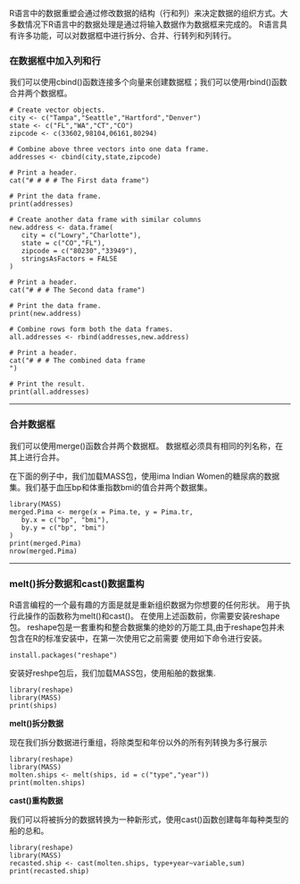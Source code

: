 

R语言中的数据重塑会通过修改数据的结构（行和列）来决定数据的组织方式。大多数情况下R语言中的数据处理是通过将输入数据作为数据框来完成的。 R语言具有许多功能，可以对数据框中进行拆分、合并、行转列和列转行。

### 在数据框中加入列和行
我们可以使用cbind()函数连接多个向量来创建数据框；我们可以使用rbind()函数合并两个数据框。
```r_tryit
# Create vector objects.
city <- c("Tampa","Seattle","Hartford","Denver")
state <- c("FL","WA","CT","CO")
zipcode <- c(33602,98104,06161,80294)

# Combine above three vectors into one data frame.
addresses <- cbind(city,state,zipcode)

# Print a header.
cat("# # # # The First data frame") 

# Print the data frame.
print(addresses)

# Create another data frame with similar columns
new.address <- data.frame(
   city = c("Lowry","Charlotte"),
   state = c("CO","FL"),
   zipcode = c("80230","33949"),
   stringsAsFactors = FALSE
)

# Print a header.
cat("# # # The Second data frame") 

# Print the data frame.
print(new.address)

# Combine rows form both the data frames.
all.addresses <- rbind(addresses,new.address)

# Print a header.
cat("# # # The combined data frame
") 

# Print the result.
print(all.addresses)
```

---

### 合并数据框
我们可以使用merge()函数合并两个数据框。 数据框必须具有相同的列名称，在其上进行合并。

在下面的例子中，我们加载MASS包，使用ima Indian Women的糖尿病的数据集。我们基于血压bp和体重指数bmi的值合并两个数据集。 

```r_tryit
library(MASS)
merged.Pima <- merge(x = Pima.te, y = Pima.tr,
   by.x = c("bp", "bmi"),
   by.y = c("bp", "bmi")
)
print(merged.Pima)
nrow(merged.Pima)
```

---

### melt()拆分数据和cast()数据重构

R语言编程的一个最有趣的方面是就是重新组织数据为你想要的任何形状。 用于执行此操作的函数称为melt()和cast()。
在使用上述函数前，你需要安装reshape包。
reshape包是一套重构和整合数据集的绝妙的万能工具,由于reshape包并未包含在R的标准安装中，在第一次使用它之前需要
使用如下命令进行安装。
```
install.packages("reshape")
```

安装好reshpe包后，我们加载MASS包，使用船舶的数据集.

```r_tryit
library(reshape)
library(MASS)
print(ships)
```
**melt()拆分数据**

现在我们拆分数据进行重组，将除类型和年份以外的所有列转换为多行展示

```r_tryit
library(reshape)
library(MASS)
molten.ships <- melt(ships, id = c("type","year"))
print(molten.ships)
```
**cast()重构数据**

我们可以将被拆分的数据转换为一种新形式，使用cast()函数创建每年每种类型的船的总和。

```r_tryit
library(reshape)
library(MASS)
recasted.ship <- cast(molten.ships, type+year~variable,sum)
print(recasted.ship)
```